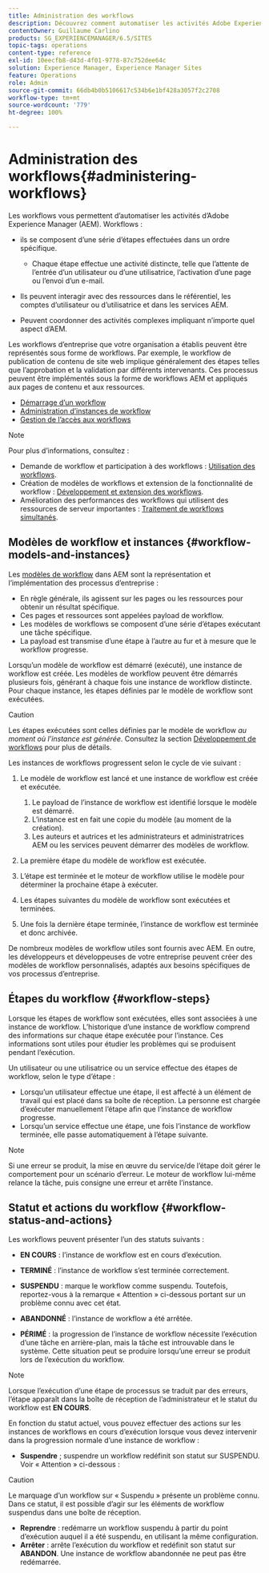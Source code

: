 ```yaml
---
title: Administration des workflows
description: Découvrez comment automatiser les activités Adobe Experience Manager à l’aide de workflows.
contentOwner: Guillaume Carlino
products: SG_EXPERIENCEMANAGER/6.5/SITES
topic-tags: operations
content-type: reference
exl-id: 10eecfb8-d43d-4f01-9778-87c752dee64c
solution: Experience Manager, Experience Manager Sites
feature: Operations
role: Admin
source-git-commit: 66db4b0b5106617c534b6e1bf428a3057f2c2708
workflow-type: tm+mt
source-wordcount: '779'
ht-degree: 100%

---
```


# Administration des workflows{#administering-workflows}

Les workflows vous permettent d’automatiser les activités d’Adobe Experience Manager (AEM). Workflows :

* ils se composent d’une série d’étapes effectuées dans un ordre spécifique.

   * Chaque étape effectue une activité distincte, telle que l’attente de l’entrée d’un utilisateur ou d’une utilisatrice, l’activation d’une page ou l’envoi d’un e-mail.

* Ils peuvent interagir avec des ressources dans le référentiel, les comptes d’utilisateur ou d’utilisatrice et dans les services AEM.
* Peuvent coordonner des activités complexes impliquant n’importe quel aspect d’AEM.

Les workflows d’entreprise que votre organisation a établis peuvent être représentés sous forme de workflows. Par exemple, le workflow de publication de contenu de site web implique généralement des étapes telles que l’approbation et la validation par différents intervenants. Ces processus peuvent être implémentés sous la forme de workflows AEM et appliqués aux pages de contenu et aux ressources.

* [Démarrage d’un workflow](/help/sites-administering/workflows-starting.md)
* [Administration d’instances de workflow](/help/sites-administering/workflows-administering.md)
* [Gestion de l’accès aux workflows](/help/sites-administering/workflows-managing.md)

>[!NOTE]
>
>Pour plus d’informations, consultez :
>
>* Demande de workflow et participation à des workflows : [Utilisation des workflows](/help/sites-authoring/workflows.md).
>* Création de modèles de workflows et extension de la fonctionnalité de workflow : [Développement et extension des workflows](/help/sites-developing/workflows.md).
>* Amélioration des performances des workflows qui utilisent des ressources de serveur importantes : [Traitement de workflows simultanés](/help/sites-deploying/configuring-performance.md#concurrent-workflow-processing).
>

## Modèles de workflow et instances {#workflow-models-and-instances}

Les [modèles de workflow](/help/sites-developing/workflows.md#model) dans AEM sont la représentation et l’implémentation des processus d’entreprise :

* En règle générale, ils agissent sur les pages ou les ressources pour obtenir un résultat spécifique.
* Ces pages et ressources sont appelées payload de workflow.
* Les modèles de workflows se composent d’une série d’étapes exécutant une tâche spécifique.
* La payload est transmise d’une étape à l’autre au fur et à mesure que le workflow progresse.

Lorsqu’un modèle de workflow est démarré (exécuté), une instance de workflow est créée. Les modèles de workflow peuvent être démarrés plusieurs fois, générant à chaque fois une instance de workflow distincte. Pour chaque instance, les étapes définies par le modèle de workflow sont exécutées.

>[!CAUTION]
>
>Les étapes exécutées sont celles définies par le modèle de workflow *au moment où l’instance est générée*. Consultez la section [Développement de workflows](/help/sites-developing/workflows.md#model) pour plus de détails.

Les instances de workflows progressent selon le cycle de vie suivant :

1. Le modèle de workflow est lancé et une instance de workflow est créée et exécutée.

   1. Le payload de l’instance de workflow est identifié lorsque le modèle est démarré.
   1. L’instance est en fait une copie du modèle (au moment de la création).
   1. Les auteurs et autrices et les administrateurs et administratrices AEM ou les services peuvent démarrer des modèles de workflow.

1. La première étape du modèle de workflow est exécutée.
1. L’étape est terminée et le moteur de workflow utilise le modèle pour déterminer la prochaine étape à exécuter.
1. Les étapes suivantes du modèle de workflow sont exécutées et terminées.
1. Une fois la dernière étape terminée, l’instance de workflow est terminée et donc archivée.

De nombreux modèles de workflow utiles sont fournis avec AEM. En outre, les développeurs et développeuses de votre entreprise peuvent créer des modèles de workflow personnalisés, adaptés aux besoins spécifiques de vos processus d’entreprise.

## Étapes du workflow {#workflow-steps}

Lorsque les étapes de workflow sont exécutées, elles sont associées à une instance de workflow. L’historique d’une instance de workflow comprend des informations sur chaque étape exécutée pour l’instance. Ces informations sont utiles pour étudier les problèmes qui se produisent pendant l’exécution.

Un utilisateur ou une utilisatrice ou un service effectue des étapes de workflow, selon le type d’étape :

* Lorsqu’un utilisateur effectue une étape, il est affecté à un élément de travail qui est placé dans sa boîte de réception. La personne est chargée d’exécuter manuellement l’étape afin que l’instance de workflow progresse.
* Lorsqu’un service effectue une étape, une fois l’instance de workflow terminée, elle passe automatiquement à l’étape suivante.

>[!NOTE]
>
>Si une erreur se produit, la mise en œuvre du service/de l’étape doit gérer le comportement pour un scénario d’erreur. Le moteur de workflow lui-même relance la tâche, puis consigne une erreur et arrête l’instance.

## Statut et actions du workflow {#workflow-status-and-actions}

Les workflows peuvent présenter l’un des statuts suivants :

* **EN COURS** : l’instance de workflow est en cours d’exécution.
* **TERMINÉ** : l’instance de workflow s’est terminée correctement.

* **SUSPENDU** : marque le workflow comme suspendu. Toutefois, reportez-vous à la remarque « Attention » ci-dessous portant sur un problème connu avec cet état.
* **ABANDONNÉ** : l’instance de workflow a été arrêtée.
* **PÉRIMÉ** : la progression de l’instance de workflow nécessite l’exécution d’une tâche en arrière-plan, mais la tâche est introuvable dans le système. Cette situation peut se produire lorsqu’une erreur se produit lors de l’exécution du workflow.

>[!NOTE]
>
>Lorsque l’exécution d’une étape de processus se traduit par des erreurs, l’étape apparaît dans la boîte de réception de l’administrateur et le statut du workflow est **EN COURS**.

En fonction du statut actuel, vous pouvez effectuer des actions sur les instances de workflows en cours d’exécution lorsque vous devez intervenir dans la progression normale d’une instance de workflow :

* **Suspendre** ; suspendre un workflow redéfinit son statut sur SUSPENDU. Voir « Attention » ci-dessous :

>[!CAUTION]
>
>Le marquage d’un workflow sur « Suspendu » présente un problème connu. Dans ce statut, il est possible d’agir sur les éléments de workflow suspendus dans une boîte de réception.

* **Reprendre** : redémarre un workflow suspendu à partir du point d’exécution auquel il a été suspendu, en utilisant la même configuration.
* **Arrêter** : arrête l’exécution du workflow et redéfinit son statut sur **ABANDON**. Une instance de workflow abandonnée ne peut pas être redémarrée.
